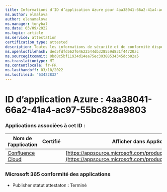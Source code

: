 ```yaml
---
title: Informations d’ID d’application Azure pour 4aa38041-66a2-41a4-ac97-55bc828a9803
ms.author: elmalova
author: elenamalova
ms.manager: tonybal
ms.date: 03/09/2022
ms.topic: article
ms.service: attestation
certification_type: attested
description: Toutes les informations de sécurité et de conformité disponibles pour 4aa38041-66a2-41a4-ac97-55bc828a9803.
ms.openlocfilehash: ded5fdfd562f64622544db328559d831f44720ac
ms.sourcegitcommit: 0bd8c5bf11934d14ea75ec30388534345dcb02a5
ms.translationtype: MT
ms.contentlocale: fr-FR
ms.lasthandoff: 03/10/2022
ms.locfileid: "63422832"
---
```

# <a name="azure-app-id-4aa38041-66a2-41a4-ac97-55bc828a9803"></a>ID d’application Azure : 4aa38041-66a2-41a4-ac97-55bc828a9803


### <a name="apps-associated-with-this-id"></a>Applications associées à cet ID :
| **Nom de l’application** | **Certifié** | **Afficher dans AppSource** |
|--------------|---------------|-----------------------|
| [Confluence Cloud](https://docs.microsoft.com/microsoft-365-app-certification/forward/WA200003113) |  | [https://appsource.microsoft.com/product/office/WA200003113](https://appsource.microsoft.com/product/office/WA200003113) |

### <a name="microsoft-365-app-compliance-status"></a>Microsoft 365 conformité des applications
- Publisher statut attestaton : Terminé
